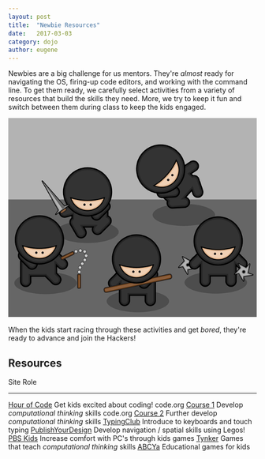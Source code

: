 ```yaml
---
layout: post
title:  "Newbie Resources"
date:   2017-03-03
category: dojo
author: eugene
---
```


Newbies are a big challenge for us mentors. They're *almost* ready for
navigating the OS, firing-up code editors, and working with the command
line. To get them ready, we carefully select activities from a variety
of resources that build the skills they need. More, we try to keep it
fun and switch between them during class to keep the kids engaged.

![Ninjas](/assets/images/ninjas.png)

When the kids start racing through these activities and get *bored*,
they're ready to advance and join the Hackers!

## Resources

Site                    Role
----------------------- ------------------------------------------------
[Hour of Code][1]       Get kids excited about coding!
code.org [Course 1][2]  Develop *computational thinking* skills
code.org [Course 2][3]  Further develop *computational thinking* skills
[TypingClub][4]         Introduce to keyboards and touch typing
[PublishYourDesign][5]  Develop navigation / spatial skills using Legos!
[PBS Kids][6]           Increase comfort with PC's through kids games
[Tynker][7]             Games that teach *computational thinking* skills
[ABCYa][8]               Educational games for kids

[1]: https://code.org/learn
[2]: https://studio.code.org/s/course1
[3]: https://studio.code.org/s/course2
[4]: https://www.typingclub.com/
[5]: http://www.publishyourdesign.com/design
[6]: http://pbskids.org/
[7]: https://www.tynker.com/hour-of-code
[8]: http://www.abcya.com
